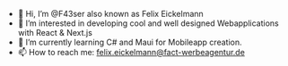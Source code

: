 - 👋 Hi, I’m @F43ser also known as Felix Eickelmann
- 👀 I’m interested in developing cool and well designed Webapplications with React & Next.js
- 🌱 I’m currently learning C# and Maui for Mobileapp creation.
- 📫 How to reach me: felix.eickelmann@fact-werbeagentur.de

<!---
F43ser/F43ser is a ✨ special ✨ repository because its `README.md` (this file) appears on your GitHub profile.
You can click the Preview link to take a look at your changes.
--->
